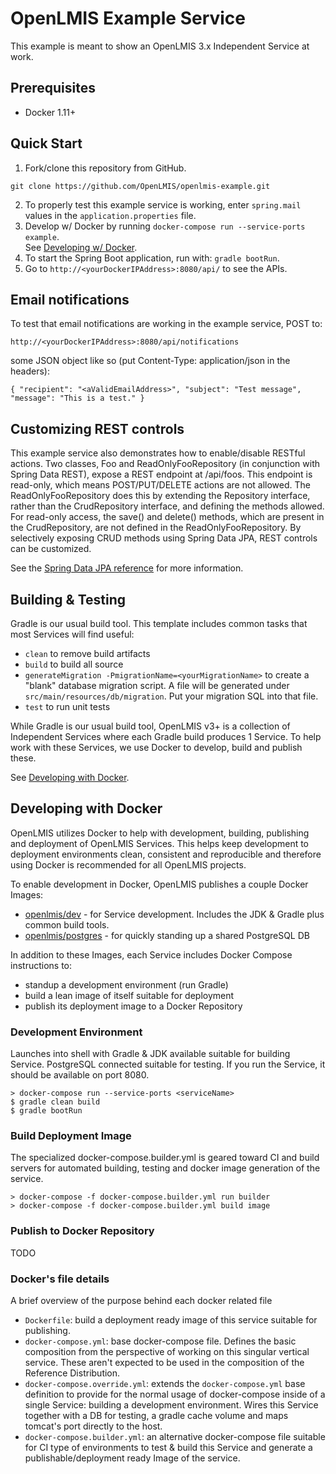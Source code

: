 # OpenLMIS Example Service
This example is meant to show an OpenLMIS 3.x Independent Service at work.

## Prerequisites
* Docker 1.11+

## Quick Start
1. Fork/clone this repository from GitHub.

 ```shell
 git clone https://github.com/OpenLMIS/openlmis-example.git
 ```
2. To properly test this example service is working, enter `spring.mail` values in the `application.properties` file.
3. Develop w/ Docker by running `docker-compose run --service-ports example`.  
See [Developing w/ Docker](#devdocker).
4. To start the Spring Boot application, run with: `gradle bootRun`.
5. Go to `http://<yourDockerIPAddress>:8080/api/` to see the APIs.

## Email notifications
To test that email notifications are working in the example service, POST to:

 `http://<yourDockerIPAddress>:8080/api/notifications`
 
 some JSON object like so (put Content-Type: application/json in the headers):
 
 ```
 { "recipient": "<aValidEmailAddress>", "subject": "Test message", "message": "This is a test." }
 ```

## Customizing REST controls
This example service also demonstrates how to enable/disable RESTful actions. 
Two classes, Foo and ReadOnlyFooRepository (in conjunction with Spring Data 
REST), expose a REST endpoint at /api/foos. This endpoint is read-only, which 
means POST/PUT/DELETE actions are not allowed. The ReadOnlyFooRepository does 
this by extending the Repository interface, rather than the CrudRepository 
interface, and defining the methods allowed. For read-only access, the save() 
and delete() methods, which are present in the CrudRepository, are not defined 
in the ReadOnlyFooRepository. By selectively exposing CRUD methods using Spring 
Data JPA, REST controls can be customized.

See the [Spring Data JPA reference](http://docs.spring.io/spring-data/jpa/docs/current/reference/html/#repositories.definition-tuning) 
for more information.

## Building & Testing

Gradle is our usual build tool.  This template includes common tasks 
that most Services will find useful:

- `clean` to remove build artifacts
- `build` to build all source
- `generateMigration -PmigrationName=<yourMigrationName>` to create a 
"blank" database migration script. A file 
will be generated under `src/main/resources/db/migration`. Put your 
migration SQL into that file.
- `test` to run unit tests

While Gradle is our usual build tool, OpenLMIS v3+ is a collection of 
Independent Services where each Gradle build produces 1 Service. 
To help work with these Services, we use Docker to develop, build and 
publish these.

See [Developing with Docker](#devdocker). 

## <a name="devdocker"></a> Developing with Docker

OpenLMIS utilizes Docker to help with development, building, publishing
and deployment of OpenLMIS Services. This helps keep development to 
deployment environments clean, consistent and reproducible and 
therefore using Docker is recommended for all OpenLMIS projects.

To enable development in Docker, OpenLMIS publishes a couple Docker 
Images:

- [openlmis/dev](https://hub.docker.com/r/openlmis/dev/) - for Service 
development.  Includes the JDK & Gradle plus common build tools.
- [openlmis/postgres](https://hub.docker.com/r/openlmis/postgres/) - for 
quickly standing up a shared PostgreSQL DB

In addition to these Images, each Service includes Docker Compose 
instructions to:

- standup a development environment (run Gradle)
- build a lean image of itself suitable for deployment
- publish its deployment image to a Docker Repository

### Development Environment
Launches into shell with Gradle & JDK available suitable for building 
Service.  PostgreSQL connected suitable for testing. If you run the 
Service, it should be available on port 8080.

```shell
> docker-compose run --service-ports <serviceName>
$ gradle clean build
$ gradle bootRun
```

### Build Deployment Image
The specialized docker-compose.builder.yml is geared toward CI and build 
servers for automated building, testing and docker image generation of 
the service.

```shell
> docker-compose -f docker-compose.builder.yml run builder
> docker-compose -f docker-compose.builder.yml build image
```

### Publish to Docker Repository
TODO

### Docker's file details
A brief overview of the purpose behind each docker related file

- `Dockerfile`:  build a deployment ready image of this service 
suitable for publishing.
- `docker-compose.yml`:  base docker-compose file.  Defines the 
basic composition from the perspective of working on this singular 
vertical service.  These aren't expected to be used in the 
composition of the Reference Distribution.
- `docker-compose.override.yml`:  extends the `docker-compose.yml`
base definition to provide for the normal usage of docker-compose
inside of a single Service:  building a development environment.
Wires this Service together with a DB for testing, a gradle cache
volume and maps tomcat's port directly to the host.
- `docker-compose.builder.yml`:  an alternative docker-compose file
suitable for CI type of environments to test & build this Service
and generate a publishable/deployment ready Image of the service.
